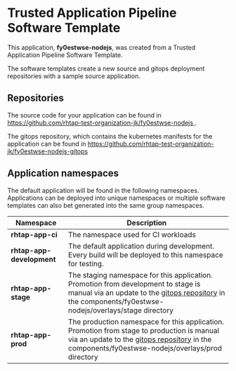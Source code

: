 # Trusted Application Pipeline Software Template

This application, **fy0estwse-nodejs**, was created from a Trusted Application Pipeline Software Template.

The software templates create a new source and gitops deployment repositories with a sample source application. 

## Repositories

The source code for your application can be found in [https://github.com/rhtap-test-organization-jk/fy0estwse-nodejs ](https://github.com/rhtap-test-organization-jk/fy0estwse-nodejs ).
 
The gitops repository, which contains the kubernetes manifests for the application can be found in 
[https://github.com/rhtap-test-organization-jk/fy0estwse-nodejs-gitops ](https://github.com/rhtap-test-organization-jk/fy0estwse-nodejs-gitops ) 

## Application namespaces 

The default application will be found in the following namespaces. Applications can be deployed into unique namespaces or multiple software templates can also bet generated into the same group namespaces.  

|  Namespace   |  Description   |  
| -------- | -------- |
| **rhtap-app-ci** | The namespace used for CI workloads |
| **rhtap-app-development** | The default application during development. Every build will be deployed to this namespace for testing. |
| **rhtap-app-stage** | The staging namespace for this application. Promotion from development to stage is manual via an update to the [gitops repository](https://github.com/rhtap-test-organization-jk/fy0estwse-nodejs-gitops ) in the components/fy0estwse-nodejs/overlays/stage directory |
| **rhtap-app-prod** | The production namespace for this application. Promotion from stage to production is manual via an update to the [gitops repository](https://github.com/rhtap-test-organization-jk/fy0estwse-nodejs-gitops ) in the components/fy0estwse-nodejs/overlays/prod directory |